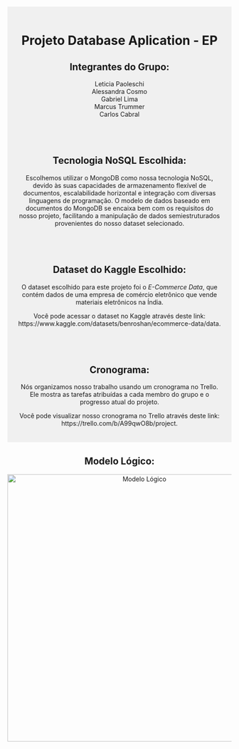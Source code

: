 <div style="text-align: center; background-color: #f0f0f0; padding: 20px;">
  <h1>Projeto Database Aplication - EP</h1>

  <h2>Integrantes do Grupo:</h2>
  
  <ul style="list-style-type: none; padding: 0;">
    <li>Leticia Paoleschi</li>
    <li>Alessandra Cosmo</li>
    <li>Gabriel Lima</li>
    <li>Marcus Trummer</li>
    <li>Carlos Cabral</li>
  </ul>
</div>
<div style="text-align: center; background-color: #f0f0f0; padding: 20px;">
  <h2>Tecnologia NoSQL Escolhida:</h2>
  
  <p>Escolhemos utilizar o MongoDB como nossa tecnologia NoSQL, devido às suas capacidades de armazenamento flexível de documentos, escalabilidade horizontal e integração com diversas linguagens de programação. O modelo de dados baseado em documentos do MongoDB se encaixa bem com os requisitos do nosso projeto, facilitando a manipulação de dados semiestruturados provenientes do nosso dataset selecionado.</p>
</div>

<div style="text-align: center; background-color: #f0f0f0; padding: 20px;">
  <h2>Dataset do Kaggle Escolhido:</h2>
  
  <p>O dataset escolhido para este projeto foi o <em>E-Commerce Data</em>, que contém dados de uma empresa de comércio eletrônico que vende materiais eletrônicos na Índia.</p>
  
  <p>Você pode acessar o dataset no Kaggle através deste link: https://www.kaggle.com/datasets/benroshan/ecommerce-data/data.</p>
</div>

<div style="text-align: center; background-color: #f0f0f0; padding: 20px;">
  <h2>Cronograma:</h2>
  
  <p>Nós organizamos nosso trabalho usando um cronograma no Trello. Ele mostra as tarefas atribuídas a cada membro do grupo e o progresso atual do projeto.</p>
  
  <p>Você pode visualizar nosso cronograma no Trello através deste link: https://trello.com/b/A99qwO8b/project.</p>
</div>

<div align="center">
   <h2>Modelo Lógico:</h2>
  
  <img src="https://i.imgur.com/cDJbv3W.jpeg" alt="Modelo Lógico" width="600"/>
</div>


